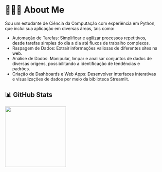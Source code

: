 # 👨🏽‍🦱 About Me

Sou um estudante de Ciência da Computação com experiência em Python, que inclui sua aplicação em diversas áreas, tais como:

- Automação de Tarefas: Simplificar e agilizar processos repetitivos, desde tarefas simples do dia a dia até fluxos de trabalho complexos.
- Raspagem de Dados: Extrair informações valiosas de diferentes sites na web.
- Análise de Dados: Manipular, limpar e analisar conjuntos de dados de diversas origens, possibilitando a identificação de tendências e padrões.
- Criação de Dashboards e Web Apps: Desenvolver interfaces interativas e visualizações de dados por meio da biblioteca Streamlit.

## 📊 GitHub Stats

<a href="https://github.com/anuraghazra/convoychat">
  <img height=200 src="https://github-readme-stats.vercel.app/api/top-langs/?username=bysedd&theme=dark&size_weight=0.5&count_weight=0.5&hide_border=true&layout=compact" />
</a>
